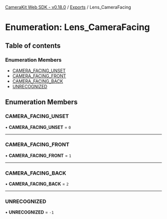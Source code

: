[CameraKit Web SDK - v0.18.0](../README.md) / [Exports](../modules.md) / Lens\_CameraFacing

# Enumeration: Lens\_CameraFacing

## Table of contents

### Enumeration Members

- [CAMERA\_FACING\_UNSET](Lens_CameraFacing.md#camera_facing_unset)
- [CAMERA\_FACING\_FRONT](Lens_CameraFacing.md#camera_facing_front)
- [CAMERA\_FACING\_BACK](Lens_CameraFacing.md#camera_facing_back)
- [UNRECOGNIZED](Lens_CameraFacing.md#unrecognized)

## Enumeration Members

### CAMERA\_FACING\_UNSET

• **CAMERA\_FACING\_UNSET** = ``0``

___

### CAMERA\_FACING\_FRONT

• **CAMERA\_FACING\_FRONT** = ``1``

___

### CAMERA\_FACING\_BACK

• **CAMERA\_FACING\_BACK** = ``2``

___

### UNRECOGNIZED

• **UNRECOGNIZED** = ``-1``
